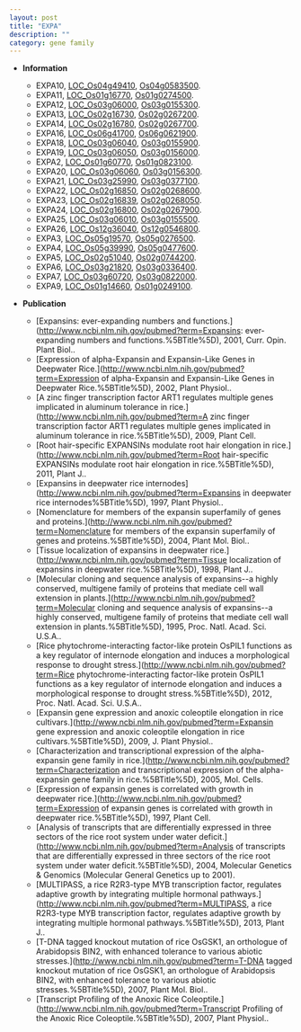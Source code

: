 ```yaml
---
layout: post
title: "EXPA"
description: ""
category: gene family
---
```


* **Information**  
    + EXPA10, [LOC_Os04g49410](http://rice.plantbiology.msu.edu/cgi-bin/ORF_infopage.cgi?orf=LOC_Os04g49410), [Os04g0583500](http://rapdb.dna.affrc.go.jp/viewer/gbrowse_details/irgsp1?name=Os04g0583500).
    + EXPA11, [LOC_Os01g16770](http://rice.plantbiology.msu.edu/cgi-bin/ORF_infopage.cgi?orf=LOC_Os01g16770), [Os01g0274500](http://rapdb.dna.affrc.go.jp/viewer/gbrowse_details/irgsp1?name=Os01g0274500).
    + EXPA12, [LOC_Os03g06000](http://rice.plantbiology.msu.edu/cgi-bin/ORF_infopage.cgi?orf=LOC_Os03g06000), [Os03g0155300](http://rapdb.dna.affrc.go.jp/viewer/gbrowse_details/irgsp1?name=Os03g0155300).
    + EXPA13, [LOC_Os02g16730](http://rice.plantbiology.msu.edu/cgi-bin/ORF_infopage.cgi?orf=LOC_Os02g16730), [Os02g0267200](http://rapdb.dna.affrc.go.jp/viewer/gbrowse_details/irgsp1?name=Os02g0267200).
    + EXPA14, [LOC_Os02g16780](http://rice.plantbiology.msu.edu/cgi-bin/ORF_infopage.cgi?orf=LOC_Os02g16780), [Os02g0267700](http://rapdb.dna.affrc.go.jp/viewer/gbrowse_details/irgsp1?name=Os02g0267700).
    + EXPA16, [LOC_Os06g41700](http://rice.plantbiology.msu.edu/cgi-bin/ORF_infopage.cgi?orf=LOC_Os06g41700), [Os06g0621900](http://rapdb.dna.affrc.go.jp/viewer/gbrowse_details/irgsp1?name=Os06g0621900).
    + EXPA18, [LOC_Os03g06040](http://rice.plantbiology.msu.edu/cgi-bin/ORF_infopage.cgi?orf=LOC_Os03g06040), [Os03g0155900](http://rapdb.dna.affrc.go.jp/viewer/gbrowse_details/irgsp1?name=Os03g0155900).
    + EXPA19, [LOC_Os03g06050](http://rice.plantbiology.msu.edu/cgi-bin/ORF_infopage.cgi?orf=LOC_Os03g06050), [Os03g0156000](http://rapdb.dna.affrc.go.jp/viewer/gbrowse_details/irgsp1?name=Os03g0156000).
    + EXPA2, [LOC_Os01g60770](http://rice.plantbiology.msu.edu/cgi-bin/ORF_infopage.cgi?orf=LOC_Os01g60770), [Os01g0823100](http://rapdb.dna.affrc.go.jp/viewer/gbrowse_details/irgsp1?name=Os01g0823100).
    + EXPA20, [LOC_Os03g06060](http://rice.plantbiology.msu.edu/cgi-bin/ORF_infopage.cgi?orf=LOC_Os03g06060), [Os03g0156300](http://rapdb.dna.affrc.go.jp/viewer/gbrowse_details/irgsp1?name=Os03g0156300).
    + EXPA21, [LOC_Os03g25990](http://rice.plantbiology.msu.edu/cgi-bin/ORF_infopage.cgi?orf=LOC_Os03g25990), [Os03g0377100](http://rapdb.dna.affrc.go.jp/viewer/gbrowse_details/irgsp1?name=Os03g0377100).
    + EXPA22, [LOC_Os02g16850](http://rice.plantbiology.msu.edu/cgi-bin/ORF_infopage.cgi?orf=LOC_Os02g16850), [Os02g0268600](http://rapdb.dna.affrc.go.jp/viewer/gbrowse_details/irgsp1?name=Os02g0268600).
    + EXPA23, [LOC_Os02g16839](http://rice.plantbiology.msu.edu/cgi-bin/ORF_infopage.cgi?orf=LOC_Os02g16839), [Os02g0268050](http://rapdb.dna.affrc.go.jp/viewer/gbrowse_details/irgsp1?name=Os02g0268050).
    + EXPA24, [LOC_Os02g16800](http://rice.plantbiology.msu.edu/cgi-bin/ORF_infopage.cgi?orf=LOC_Os02g16800), [Os02g0267900](http://rapdb.dna.affrc.go.jp/viewer/gbrowse_details/irgsp1?name=Os02g0267900).
    + EXPA25, [LOC_Os03g06010](http://rice.plantbiology.msu.edu/cgi-bin/ORF_infopage.cgi?orf=LOC_Os03g06010), [Os03g0155500](http://rapdb.dna.affrc.go.jp/viewer/gbrowse_details/irgsp1?name=Os03g0155500).
    + EXPA26, [LOC_Os12g36040](http://rice.plantbiology.msu.edu/cgi-bin/ORF_infopage.cgi?orf=LOC_Os12g36040), [Os12g0546800](http://rapdb.dna.affrc.go.jp/viewer/gbrowse_details/irgsp1?name=Os12g0546800).
    + EXPA3, [LOC_Os05g19570](http://rice.plantbiology.msu.edu/cgi-bin/ORF_infopage.cgi?orf=LOC_Os05g19570), [Os05g0276500](http://rapdb.dna.affrc.go.jp/viewer/gbrowse_details/irgsp1?name=Os05g0276500).
    + EXPA4, [LOC_Os05g39990](http://rice.plantbiology.msu.edu/cgi-bin/ORF_infopage.cgi?orf=LOC_Os05g39990), [Os05g0477600](http://rapdb.dna.affrc.go.jp/viewer/gbrowse_details/irgsp1?name=Os05g0477600).
    + EXPA5, [LOC_Os02g51040](http://rice.plantbiology.msu.edu/cgi-bin/ORF_infopage.cgi?orf=LOC_Os02g51040), [Os02g0744200](http://rapdb.dna.affrc.go.jp/viewer/gbrowse_details/irgsp1?name=Os02g0744200).
    + EXPA6, [LOC_Os03g21820](http://rice.plantbiology.msu.edu/cgi-bin/ORF_infopage.cgi?orf=LOC_Os03g21820), [Os03g0336400](http://rapdb.dna.affrc.go.jp/viewer/gbrowse_details/irgsp1?name=Os03g0336400).
    + EXPA7, [LOC_Os03g60720](http://rice.plantbiology.msu.edu/cgi-bin/ORF_infopage.cgi?orf=LOC_Os03g60720), [Os03g0822000](http://rapdb.dna.affrc.go.jp/viewer/gbrowse_details/irgsp1?name=Os03g0822000).
    + EXPA9, [LOC_Os01g14660](http://rice.plantbiology.msu.edu/cgi-bin/ORF_infopage.cgi?orf=LOC_Os01g14660), [Os01g0249100](http://rapdb.dna.affrc.go.jp/viewer/gbrowse_details/irgsp1?name=Os01g0249100).

* **Publication**  
    + [Expansins: ever-expanding numbers and functions.](http://www.ncbi.nlm.nih.gov/pubmed?term=Expansins: ever-expanding numbers and functions.%5BTitle%5D), 2001, Curr. Opin. Plant Biol..
    + [Expression of alpha-Expansin and Expansin-Like Genes in Deepwater Rice.](http://www.ncbi.nlm.nih.gov/pubmed?term=Expression of alpha-Expansin and Expansin-Like Genes in Deepwater Rice.%5BTitle%5D), 2002, Plant Physiol..
    + [A zinc finger transcription factor ART1 regulates multiple genes implicated in aluminum tolerance in rice.](http://www.ncbi.nlm.nih.gov/pubmed?term=A zinc finger transcription factor ART1 regulates multiple genes implicated in aluminum tolerance in rice.%5BTitle%5D), 2009, Plant Cell.
    + [Root hair-specific EXPANSINs modulate root hair elongation in rice.](http://www.ncbi.nlm.nih.gov/pubmed?term=Root hair-specific EXPANSINs modulate root hair elongation in rice.%5BTitle%5D), 2011, Plant J..
    + [Expansins in deepwater rice internodes](http://www.ncbi.nlm.nih.gov/pubmed?term=Expansins in deepwater rice internodes%5BTitle%5D), 1997, Plant Physiol..
    + [Nomenclature for members of the expansin superfamily of genes and proteins.](http://www.ncbi.nlm.nih.gov/pubmed?term=Nomenclature for members of the expansin superfamily of genes and proteins.%5BTitle%5D), 2004, Plant Mol. Biol..
    + [Tissue localization of expansins in deepwater rice.](http://www.ncbi.nlm.nih.gov/pubmed?term=Tissue localization of expansins in deepwater rice.%5BTitle%5D), 1998, Plant J..
    + [Molecular cloning and sequence analysis of expansins--a highly conserved, multigene family of proteins that mediate cell wall extension in plants.](http://www.ncbi.nlm.nih.gov/pubmed?term=Molecular cloning and sequence analysis of expansins--a highly conserved, multigene family of proteins that mediate cell wall extension in plants.%5BTitle%5D), 1995, Proc. Natl. Acad. Sci. U.S.A..
    + [Rice phytochrome-interacting factor-like protein OsPIL1 functions as a key regulator of internode elongation and induces a morphological response to drought stress.](http://www.ncbi.nlm.nih.gov/pubmed?term=Rice phytochrome-interacting factor-like protein OsPIL1 functions as a key regulator of internode elongation and induces a morphological response to drought stress.%5BTitle%5D), 2012, Proc. Natl. Acad. Sci. U.S.A..
    + [Expansin gene expression and anoxic coleoptile elongation in rice cultivars.](http://www.ncbi.nlm.nih.gov/pubmed?term=Expansin gene expression and anoxic coleoptile elongation in rice cultivars.%5BTitle%5D), 2009, J. Plant Physiol..
    + [Characterization and transcriptional expression of the alpha-expansin gene family in rice.](http://www.ncbi.nlm.nih.gov/pubmed?term=Characterization and transcriptional expression of the alpha-expansin gene family in rice.%5BTitle%5D), 2005, Mol. Cells.
    + [Expression of expansin genes is correlated with growth in deepwater rice.](http://www.ncbi.nlm.nih.gov/pubmed?term=Expression of expansin genes is correlated with growth in deepwater rice.%5BTitle%5D), 1997, Plant Cell.
    + [Analysis of transcripts that are differentially expressed in three sectors of the rice root system under water deficit.](http://www.ncbi.nlm.nih.gov/pubmed?term=Analysis of transcripts that are differentially expressed in three sectors of the rice root system under water deficit.%5BTitle%5D), 2004, Molecular Genetics & Genomics (Molecular General Genetics up to 2001).
    + [MULTIPASS, a rice R2R3-type MYB transcription factor, regulates adaptive growth by integrating multiple hormonal pathways.](http://www.ncbi.nlm.nih.gov/pubmed?term=MULTIPASS, a rice R2R3-type MYB transcription factor, regulates adaptive growth by integrating multiple hormonal pathways.%5BTitle%5D), 2013, Plant J..
    + [T-DNA tagged knockout mutation of rice OsGSK1, an orthologue of Arabidopsis BIN2, with enhanced tolerance to various abiotic stresses.](http://www.ncbi.nlm.nih.gov/pubmed?term=T-DNA tagged knockout mutation of rice OsGSK1, an orthologue of Arabidopsis BIN2, with enhanced tolerance to various abiotic stresses.%5BTitle%5D), 2007, Plant Mol. Biol..
    + [Transcript Profiling of the Anoxic Rice Coleoptile.](http://www.ncbi.nlm.nih.gov/pubmed?term=Transcript Profiling of the Anoxic Rice Coleoptile.%5BTitle%5D), 2007, Plant Physiol..


